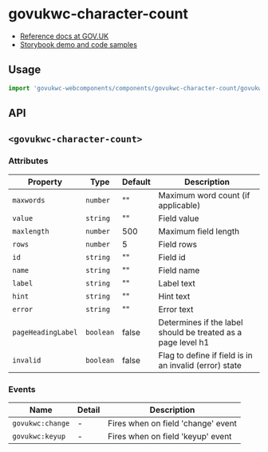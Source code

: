 # govukwc-character-count

- [Reference docs at GOV.UK](https://design-system.service.gov.uk/components/character-count/)
- [Storybook demo and code samples](http://tgreyuk.github.io/govuk-webcomponents/storybook/?path=/story/character-count/)

## Usage

```javascript
import 'govukwc-webcomponents/components/govukwc-character-count/govukwc-character-count';
```

## API

## `<govukwc-character-count>`

### Attributes

| Property  |  Type     | Default | Description |
|-----------|-----------|---------|-------------|
| `maxwords`|`number`|""|Maximum word count (if applicable)
| `value`|`string`|""|Field value
| `maxlength`|`number`|500|Maximum field length
| `rows`|`number`|5|Field rows
| `id`|`string`|""|Field id
| `name`|`string`|""|Field name
| `label`|`string`|""|Label text
| `hint`|`string`|""|Hint text
| `error`|`string`|""|Error  text
| `pageHeadingLabel`|`boolean`|false|Determines if the label should be treated as a page level h1
| `invalid`|`boolean`|false|Flag to define if field is in an invalid (error) state| 

### Events

| Name  |  Detail | Description |
|-------|---------|-------------|
| `govukwc:change` | - | Fires when on field 'change' event |
| `govukwc:keyup` | - | Fires when on field 'keyup' event |

